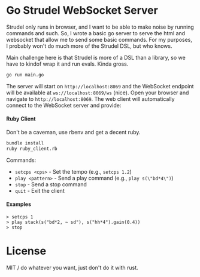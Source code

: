 # Go Strudel WebSocket Server

Strudel only runs in browser, and I want to be able to make noise by running commands and such. So, I wrote a basic go server to serve the html and websocket
that allow me to send some basic commands. For my purposes, I probably won't do much more of the Strudel DSL, but who knows.

Main challenge here is that Strudel is more of a DSL than a library, so we have to kindof wrap it and run evals. Kinda gross.

```bash
go run main.go
```

The server will start on `http://localhost:8069` and the WebSocket endpoint will be available at `ws://localhost:8069/ws` (nice).
Open your browser and navigate to `http://localhost:8069`. The web client will automatically connect to the WebSocket server and provide:

#### Ruby Client

Don't be a caveman, use rbenv and get a decent ruby.

```bash
bundle install
ruby ruby_client.rb
```

Commands:

- `setcps <cps>` - Set the tempo (e.g., `setcps 1.2`)
- `play <pattern>` - Send a play command (e.g., `play s(\"bd*4\")`)
- `stop` - Send a stop command
- `quit` - Exit the client

#### Examples

```
> setcps 1
> play stack(s("bd*2, ~ sd"), s("hh*4").gain(0.4))
> stop
```

# License

MIT / do whatever you want, just don't do it with rust.
